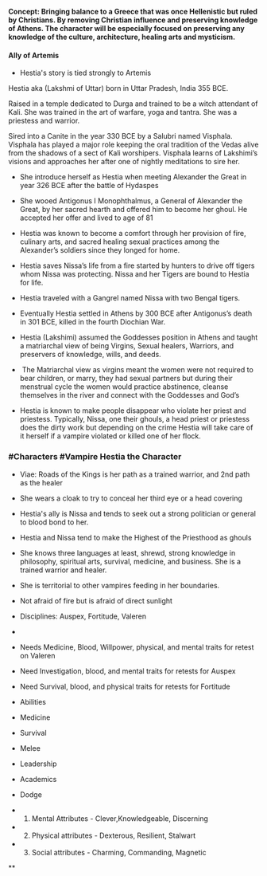 **Concept: Bringing balance to a Greece that was once Hellenistic but ruled by Christians. By removing Christian influence and preserving knowledge of Athens. The character will be especially focused on preserving any knowledge of the culture, architecture, healing arts and mysticism.**
#### Ally of Artemis 
- Hestia's story is tied strongly to Artemis 

Hestia aka (Lakshmi of Uttar) born in Uttar Pradesh, India 355 BCE.

Raised in a temple dedicated to Durga and trained to be a witch attendant of Kali. She was trained in the art of warfare, yoga and tantra. She was a priestess and warrior.

Sired into a Canite in the year 330 BCE by a Salubri named Visphala. Visphala has played a major role keeping the oral tradition of the Vedas alive from the shadows of a sect of Kali worshipers. Visphala learns of Lakshimi’s visions and approaches her after one of nightly meditations to sire her.

- She introduce herself as Hestia when meeting Alexander the Great in year 326 BCE after the battle of Hydaspes
    
- She wooed Antigonus I Monophthalmus, a General of Alexander the Great, by her sacred hearth and offered him to become her ghoul. He accepted her offer and lived to age of 81
    
- Hestia was known to become a comfort through her provision of fire, culinary arts, and sacred healing sexual practices among the Alexander’s soldiers since they longed for home.
    
- Hestia saves Nissa’s life from a fire started by hunters to drive off tigers whom Nissa was protecting. Nissa and her Tigers are bound to Hestia for life.
    
- Hestia traveled with a Gangrel named Nissa with two Bengal tigers.
    
- Eventually Hestia settled in Athens by 300 BCE after Antigonus’s death in 301 BCE, killed in the fourth Diochian War.
    
- Hestia (Lakshimi) assumed the Goddesses position in Athens and taught a matriarchal view of being Virgins, Sexual healers, Warriors, and preservers of knowledge, wills, and deeds.
    
-  The Matriarchal view as virgins meant the women were not required to bear children, or marry, they had sexual partners but during their menstrual cycle the women would practice abstinence, cleanse themselves in the river and connect with the Goddesses and God’s 
    
- Hestia is known to make people disappear who violate her priest and priestess. Typically, Nissa, one their ghouls, a head priest or priestess does the dirty work but depending on the crime Hestia will take care of it herself if a vampire violated or killed one of her flock.
    

  

### #Characters #Vampire Hestia the Character

  

- Viae: Roads of the Kings is her path as a trained warrior, and 2nd path as the healer
    
- She wears a cloak to try to conceal her third eye or a head covering
    
- Hestia's ally is Nissa and tends to seek out a strong politician or general to blood bond to her. 
    
- Hestia and Nissa tend to make the Highest of the Priesthood as ghouls
    
- She knows three languages at least, shrewd, strong knowledge in philosophy, spiritual arts, survival, medicine, and business. She is a trained warrior and healer.
    
- She is territorial to other vampires feeding in her boundaries. 
    
- Not afraid of fire but is afraid of direct sunlight
    
- Disciplines: Auspex, Fortitude, Valeren
    
-   
    
- Needs Medicine, Blood, Willpower, physical, and mental traits for retest on Valeren
    
- Need Investigation, blood, and mental traits for retests for Auspex
    
- Need Survival, blood, and physical traits for retests for Fortitude
    
- Abilities 
    

- Medicine 
    
- Survival
    
- Melee
    
- Leadership
    
- Academics
    
- Dodge
    

- 1. Mental Attributes - Clever,Knowledgeable, Discerning
    
- 2. Physical attributes - Dexterous, Resilient, Stalwart
    
- 3. Social attributes - Charming, Commanding, Magnetic
    

**